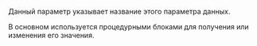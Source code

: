 Данный параметр указывает название этого параметра данных.

В основном используется процедурными блоками для получения или изменения его значения.